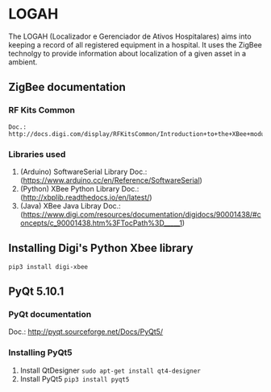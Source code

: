 # LOGAH
The LOGAH (Localizador e Gerenciador de Ativos Hospitalares) aims into keeping a record of all
registered equipment in a hospital. It uses the ZigBee technolgy to provide information about
localization of a given asset in a ambient.

## ZigBee documentation
### RF Kits Common
    Doc.: http://docs.digi.com/display/RFKitsCommon/Introduction+to+the+XBee+modules
### Libraries used
 1. (Arduino) SoftwareSerial Library
    Doc.: (https://www.arduino.cc/en/Reference/SoftwareSerial)
 2. (Python) XBee Python Library
    Doc.: (http://xbplib.readthedocs.io/en/latest/)
 3. (Java) XBee Java Libray
    Doc.: (https://www.digi.com/resources/documentation/digidocs/90001438/#concepts/c_90001438.htm%3FTocPath%3D_____1)

## Installing Digi's Python Xbee library
  `pip3 install digi-xbee`

## PyQt 5.10.1
### PyQt documentation
  Doc.: http://pyqt.sourceforge.net/Docs/PyQt5/

### Installing PyQt5

  1. Install QtDesigner
   `sudo apt-get install qt4-designer`
  2. Install PyQt5
   `pip3 install pyqt5`
